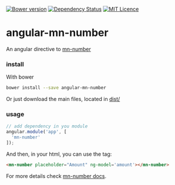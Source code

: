 [![Bower version](https://badge.fury.io/bo/angular-mn-number.svg)](https://badge.fury.io/bo/angular-mn-number)
[![Dependency Status](https://gemnasium.com/badges/github.com/minimalist-components/angular-mn-number.svg)](https://gemnasium.com/github.com/minimalist-components/angular-mn-number)
[![MIT Licence](https://badges.frapsoft.com/os/mit/mit.svg?v=103)](https://opensource.org/licenses/mit-license.php)   


# angular-mn-number

An angular directive to [mn-number](https://github.com/minimalist-components/mn-number)

<!-- See the [demo](https://minimalist-components.github.io/mn-number) -->

<!-- [![preview demo](https://raw.githubusercontent.com/minimalist-components/mn-number/master/sources/example/mn-number.gif)](https://minimalist-components.github.io/mn-number/) -->

### install

With bower

```sh
bower install --save angular-mn-number
```

Or just download the main files, located in [dist/](https://github.com/minimalist-components/angular-mn-number/tree/master/dist)

### usage

```js
// add dependency in you module
angular.module('app', [
  'mn-number'
]);
```

And then, in your html, you can use the tag:

```html
<mn-number placeholder="Amount" ng-model='amount'></mn-number>
```


For more details check [mn-number docs](https://github.com/minimalist-components/mn-number).


